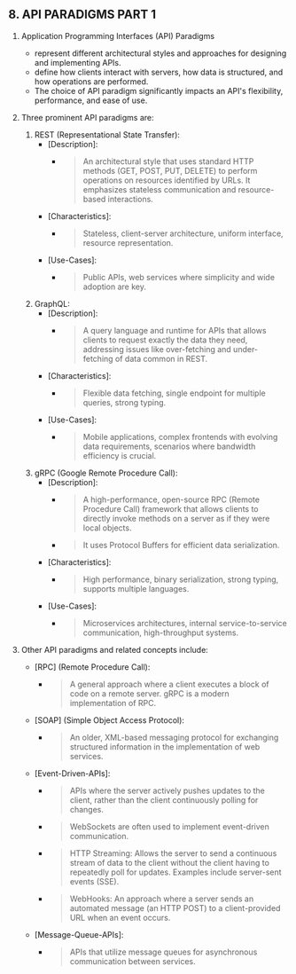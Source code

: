 **8. API PARADIGMS PART 1**
------------------------------------------------------------
1. Application Programming Interfaces (API) Paradigms
    -  represent different architectural styles and approaches for designing and implementing APIs. 
    - define how clients interact with servers, how data is structured, and how operations are performed. 
    - The choice of API paradigm significantly impacts an API's flexibility, performance, and ease of use.

2. Three prominent API paradigms are:
    1. REST (Representational State Transfer):
        - [Description]: 
            * > An architectural style that uses standard HTTP methods (GET, POST, PUT, DELETE) to perform operations on resources identified by URLs. It emphasizes stateless communication and resource-based interactions.
        - [Characteristics]: 
            * > Stateless, client-server architecture, uniform interface, resource representation.
        - [Use-Cases]: 
            * > Public APIs, web services where simplicity and wide adoption are key.
    2. GraphQL:
        - [Description]: 
            * > A query language and runtime for APIs that allows clients to request exactly the data they need, addressing issues like over-fetching and under-fetching of data common in REST. 
        - [Characteristics]: 
            * >  Flexible data fetching, single endpoint for multiple queries, strong typing.
        - [Use-Cases]: 
            * >  Mobile applications, complex frontends with evolving data requirements, scenarios where bandwidth efficiency is crucial.
    3. gRPC (Google Remote Procedure Call):
        - [Description]: 
            * > A high-performance, open-source RPC (Remote Procedure Call) framework that allows clients to directly invoke methods on a server as if they were local objects. 
            * > It uses Protocol Buffers for efficient data serialization. 
        - [Characteristics]: 
            * > High performance, binary serialization, strong typing, supports multiple languages.
        - [Use-Cases]: 
            * > Microservices architectures, internal service-to-service communication, high-throughput systems. 

3. Other API paradigms and related concepts include:
    - [RPC] (Remote Procedure Call): 
        * > A general approach where a client executes a block of code on a remote server. gRPC is a modern implementation of RPC.
    - [SOAP] (Simple Object Access Protocol): 
        * > An older, XML-based messaging protocol for exchanging structured information in the implementation of web services.
    - [Event-Driven-APIs]: 
        * > APIs where the server actively pushes updates to the client, rather than the client continuously polling for changes. 
        * > WebSockets are often used to implement event-driven communication.
        * > HTTP Streaming: Allows the server to send a continuous stream of data to the client without the client having to repeatedly poll for updates. Examples include server-sent events (SSE).
        * > WebHooks: An approach where a server sends an automated message (an HTTP POST) to a client-provided URL when an event occurs.  
    - [Message-Queue-APIs]: 
        * > APIs that utilize message queues for asynchronous communication between services.